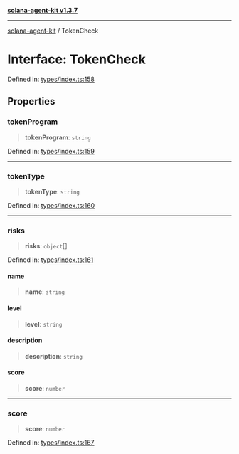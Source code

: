 [**solana-agent-kit v1.3.7**](../README.md)

***

[solana-agent-kit](../README.md) / TokenCheck

# Interface: TokenCheck

Defined in: [types/index.ts:158](https://github.com/sendaifun/solana-agent-kit/blob/6acfa958180602da3c2d2ac883bf660ca90dba2f/src/types/index.ts#L158)

## Properties

### tokenProgram

> **tokenProgram**: `string`

Defined in: [types/index.ts:159](https://github.com/sendaifun/solana-agent-kit/blob/6acfa958180602da3c2d2ac883bf660ca90dba2f/src/types/index.ts#L159)

***

### tokenType

> **tokenType**: `string`

Defined in: [types/index.ts:160](https://github.com/sendaifun/solana-agent-kit/blob/6acfa958180602da3c2d2ac883bf660ca90dba2f/src/types/index.ts#L160)

***

### risks

> **risks**: `object`[]

Defined in: [types/index.ts:161](https://github.com/sendaifun/solana-agent-kit/blob/6acfa958180602da3c2d2ac883bf660ca90dba2f/src/types/index.ts#L161)

#### name

> **name**: `string`

#### level

> **level**: `string`

#### description

> **description**: `string`

#### score

> **score**: `number`

***

### score

> **score**: `number`

Defined in: [types/index.ts:167](https://github.com/sendaifun/solana-agent-kit/blob/6acfa958180602da3c2d2ac883bf660ca90dba2f/src/types/index.ts#L167)
